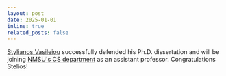 ```yaml
---
layout: post
date: 2025-01-01
inline: true
related_posts: false
---
```


[Stylianos Vasileiou](https://thestlucas.com/) successfully defended his Ph.D. dissertation and will be joining [NMSU's CS department](https://computerscience.nmsu.edu/) as an assistant professor. Congratulations Stelios!